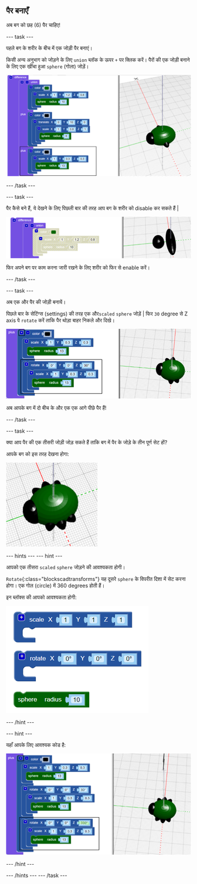 ## पैर बनाएँ

अब बग को छह (6) पैर चाहिए!

--- task ---

पहले बग के शरीर के बीच में एक जोड़ी पैर बनाएं।

किसी अन्य अनुभाग को जोड़ने के लिए `union` ब्लॉक के ऊपर `+` पर क्लिक करें। पैरों की एक जोड़ी बनाने के लिए एक खींचा हुआ `sphere` (गोला) जोड़ें।

![screenshot](images/bug-legs-middle-annotated.png)

--- /task ---

--- task ---

पैर कैसे बने हैं, ये देखने के लिए पिछली बार की तरह आप बग के शरीर को disable कर सकते हैं |

![screenshot](images/bug-legs-disable.png)

फिर अपने बग पर काम करना जारी रखने के लिए शरीर को फिर से enable करें।

--- /task ---

--- task ---

अब एक और पैर की जोड़ी बनायें।

पिछले बार के सेटिंग्स (settings) की तरह एक और`scaled` `sphere` जोड़ें | फिर `30` degree से Z axis पे `rotate` करें ताकि पैर थोड़ा बाहर निकले और दिखे।

![screenshot](images/bug-legs-2-annotated.png)

अब आपके बग में दो बीच के और एक एक आगे पीछे पैर हैं!

--- /task ---

--- task ---

क्या आप पैर की एक तीसरी जोड़ी जोड़ सकते हैं ताकि बग में पैर के जोड़े के तीन पूर्ण सेट हों?

आपके बग को इस तरह देखना होगा:

![screenshot](images/bug-finished.png)

--- hints --- --- hint ---

आपको एक तीसरा `scaled` `sphere` जोड़ने की आवश्यकता होगी।

`Rotate`{:class="blockscadtransforms"} यह दूसरे `sphere` के विपरीत दिशा में सेट करना होगा। एक गोल (circle) में 360 degrees होती हैं।

इन ब्लॉक्स की आपको आवश्यकता होगी:

![screenshot](images/bug-legs-blocks.png)

--- /hint ---

--- hint ---

यहाँ आपके लिए आवश्यक कोड है:

![screenshot](images/bug-legs-3-annotated.png)

--- /hint ---

--- /hints --- --- /task ---